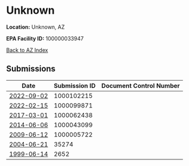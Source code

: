 # Unknown

**Location:** Unknown, AZ

**EPA Facility ID:** 100000033947

[Back to AZ Index](../../index.md)

## Submissions

| Date | Submission ID | Document Control Number |
|------|--------------|-------------------------|
| [2022-09-02](submissions/1000102215.md) | 1000102215 |  |
| [2022-02-15](submissions/1000099871.md) | 1000099871 |  |
| [2017-03-01](submissions/1000062438.md) | 1000062438 |  |
| [2014-06-06](submissions/1000043099.md) | 1000043099 |  |
| [2009-06-12](submissions/1000005722.md) | 1000005722 |  |
| [2004-06-21](submissions/35274.md) | 35274 |  |
| [1999-06-14](submissions/2652.md) | 2652 |  |
